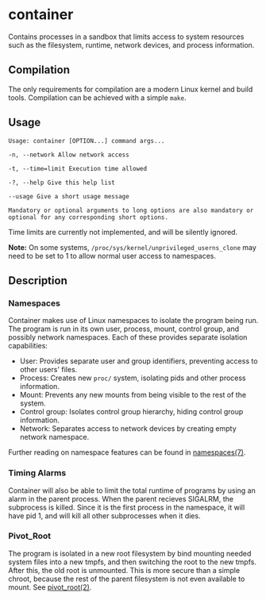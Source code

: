 # container
Contains processes in a sandbox that limits access to system resources such as the filesystem, runtime, network devices, and process information.

## Compilation
The only requirements for compilation are a modern Linux kernel and build tools. Compilation can be achieved with a simple `make`.
## Usage
	Usage: container [OPTION...] command args...

	-n, --network Allow network access

	-t, --time=limit Execution time allowed

	-?, --help Give this help list

	--usage Give a short usage message
	
	Mandatory or optional arguments to long options are also mandatory or optional for any corresponding short options.

Time limits are currently not implemented, and will be silently ignored.

**Note:** On some systems, `/proc/sys/kernel/unprivileged_userns_clone` may need to be set to 1 to allow normal user access to namespaces.
	
## Description
### Namespaces
Container makes use of Linux namespaces to isolate the program being run. The program is run in its own user, process, mount, control group, and possibly network namespaces. Each of these provides separate isolation capabilities:

* User: Provides separate user and group identifiers, preventing access to other users' files.
* Process: Creates new `proc/` system, isolating pids and other process information.
* Mount: Prevents any new mounts from being visible to the rest of the system.
* Control group: Isolates control group hierarchy, hiding control group information.
* Network: Separates access to network devices by creating empty network namespace.

Further reading on namespace features can be found in [namespaces(7)](http://man7.org/linux/man-pages/man7/namespaces.7.html).

### Timing Alarms
Container will also be able to limit the total runtime of programs by using an alarm in the parent process. When the parent recieves SIGALRM, the subprocess is killed. Since it is the first process in the namespace, it will have pid 1, and will kill all other subprocesses when it dies.

### Pivot_Root
The program is isolated in a new root filesystem by bind mounting needed system files into a new tmpfs, and then switching the root to the new tmpfs. After this, the old root is unmounted. This is more secure than a simple chroot, because the rest of the parent filesystem is not even available to mount. See [pivot_root(2)](http://man7.org/linux/man-pages/man2/pivot_root.2.html).
